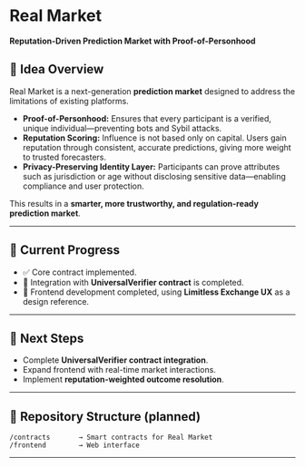 # Real Market

**Reputation-Driven Prediction Market with Proof-of-Personhood**

## 🔹 Idea Overview

Real Market is a next-generation **prediction market** designed to address the limitations of existing platforms.

- **Proof-of-Personhood:** Ensures that every participant is a verified, unique individual—preventing bots and Sybil attacks.
- **Reputation Scoring:** Influence is not based only on capital. Users gain reputation through consistent, accurate predictions, giving more weight to trusted forecasters.
- **Privacy-Preserving Identity Layer:** Participants can prove attributes such as jurisdiction or age without disclosing sensitive data—enabling compliance and user protection.

This results in a **smarter, more trustworthy, and regulation-ready prediction market**.

---

## 🚧 Current Progress

- ✅ Core contract implemented.
- 🔄 Integration with **UniversalVerifier contract** is completed.
- 🎨 Frontend development completed, using **Limitless Exchange UX** as a design reference.

---

## 📌 Next Steps

- Complete **UniversalVerifier contract integration**.
- Expand frontend with real-time market interactions.
- Implement **reputation-weighted outcome resolution**.

---

## 📂 Repository Structure (planned)

```
/contracts       → Smart contracts for Real Market
/frontend        → Web interface

```

---
